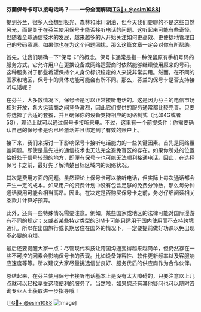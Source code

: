 **芬蘭保号卡可以接电话吗？——一份全面解读[[TG💪+ @esim1088](https://t.me/s/esim1088)]**

提到芬兰，很多人会想到极光、森林和冰川湖泊，但今天我们要聊的不是这些自然风光，而是关于在芬兰使用保号卡能否接听电话的问题。这听起来可能有些奇怪，但随着全球通信技术的发展，越来越多的人开始关注如何更高效、更便捷地管理自己的号码资源。如果你也在为这个问题困扰，那么这篇文章一定会对你有所帮助。

首先，让我们明确一下“保号卡”的概念。保号卡通常是指一种保留原有手机号码的服务方式，它允许用户在更换设备或网络运营商时依然能够继续使用原来的号码。这种服务对于那些希望保持个人身份标识稳定的人来说非常实用。然而，在不同的国家和地区，保号卡的具体功能可能会有所不同。那么，芬兰的保号卡是否支持接听电话呢？

在芬兰，大多数情况下，保号卡是可以正常接听电话的。这是因为芬兰的电信市场相对开放，各大运营商之间竞争激烈，因此它们提供的服务通常都比较完善。只要你选择了合适的套餐，并且确保你的设备支持相应的网络制式（比如4G或者5G），理论上就可以通过保号卡接听来电。不过，这里有一个前提条件：你需要确认自己的保号卡是否已经激活并且绑定到了有效的账户上。

接下来，我们来探讨一下影响保号卡接听电话能力的一些关键因素。首先是网络覆盖问题。即使是最先进的通信技术也无法完全避免盲区的存在。如果你所处的位置恰好处于信号较弱的地方，即便有保号卡也可能无法顺利接通电话。因此，在选择保号卡之前，最好先了解清楚目标区域内的网络状况。

其次是费用方面的问题。虽然理论上保号卡可以接听电话，但实际上每次通话都会产生一定的成本。如果用户的资费计划中没有包含足够的免费分钟数，那么每分钟通话费用可能会相当高昂。因此，在决定是否购买保号卡之前，务必仔细阅读相关条款并计算好预算。

此外，还有一些特殊情况需要注意。例如，某些国家或地区的法律可能对国际漫游有不同的规定；又或者某些特定类型的SIM卡可能只适用于国内使用而不支持跨境通讯。所以在出国旅行或长期居住在国外的情况下，一定要提前做好功课以免出现不必要的麻烦。

最后还要提醒大家一点：尽管现代科技让跨国沟通变得越来越简单，但仍然存在一些不可控的因素会影响保号卡的表现。比如设备兼容性、软件更新频率以及客服响应速度等等。所以建议大家尽量挑选信誉良好、服务优质的供应商作为合作伙伴。

总结起来，在芬兰使用保号卡接听电话基本上是没有太大障碍的，只要注意以上几点就可以轻松享受这项便利的服务了。当然啦，如果您还有其他疑问也可以随时咨询专业人士获取进一步指导哦！

[[TG💪+ @esim1088](https://t.me/s/esim1088) ![Image](https://i.postimg.cc/4NQfJmqS/Snipaste-2025-05-13-00-14-12.png)]